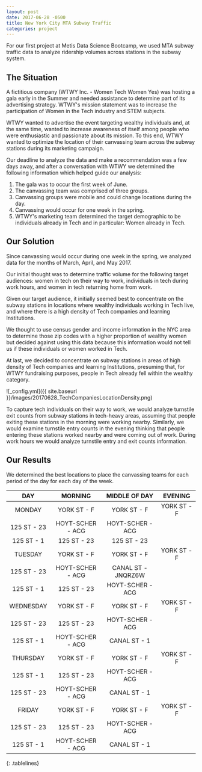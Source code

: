 ```yaml
---
layout: post
date: 2017-06-28 -0500
title: New York City MTA Subway Traffic
categories: project
---
```


For our first project at Metis Data Science Bootcamp, we used MTA subway traffic data to analyze ridership volumes across stations in the subway system.

## The Situation

A fictitious company (WTWY Inc. - Women Tech Women Yes) was hosting a gala early in the Summer and needed assistance to determine part of its advertising strategy. WTWY's mission statement was to increase the participation of Women in the Tech industry and STEM subjects. 

WTWY wanted to advertise the event targeting wealthy individuals and, at the same time, wanted to increase awareness of itself among people who were enthusiastic and passionate about its mission. To this end, WTWY wanted to optimize the location of their canvassing team across the subway stations during its marketing campaign. 

Our deadline to analyze the data and make a recommendation was a few days away, and after a conversation with WTWY we determined the following information which helped guide our analysis:

1. The gala was to occur the first week of June.
2. The canvassing team was comprised of three groups.
3. Canvassing groups were mobile and could change locations during the day.
4. Canvassing would occur for one week in the spring.
5. WTWY's marketing team determined the target demographic to be individuals already in Tech and in particular: Women already in Tech.

## Our Solution

Since canvassing would occur during one week in the spring, we analyzed data for the months of March, April, and May 2017.

Our initial thought was to determine traffic volume for the following target audiences: women in tech on their way to work, individuals in tech during work hours, and women in tech returning home from work.

Given our target audience, it initially seemed best to concentrate on the subway stations in locations where wealthy individuals working in Tech live, and where there is a high density of Tech companies and learning Institutions.

We thought to use census gender and income information in the NYC area to determine those zip codes with a higher proportion of wealthy women but decided against using this data because this information would not tell us if these individuals or women worked in Tech.

At last, we decided to concentrate on subway stations in areas of high density of Tech companies and learning Institutions, presuming that, for WTWY fundraising purposes, people in Tech already fell within the wealthy category.

![_config.yml]({{ site.baseurl }}/images/20170628_TechCompaniesLocationDensity.png)

To capture tech individuals on their way to work, we would analyze turnstile exit counts from subway stations in tech-heavy areas, assuming that people exiting these stations in the morning were working nearby. Similarly, we would examine turnstile entry counts in the evening thinking that people entering these stations worked nearby and were coming out of work. During work hours we would analyze turnstile entry and exit counts information.

## Our Results

We determined the best locations to place the canvassing teams for each period of the day for each day of the week.

<style>
.tablelines table, .tablelines td, .tablelines th {
        border: 1px solid black;
        padding: 10px;
        }
</style>

**DAY** |**MORNING**|**MIDDLE OF DAY**|**EVENING**
:-----:|:-----:|:-----:|:-----:
MONDAY|YORK ST - F|YORK ST - F|YORK ST - F
 |125 ST - 23|HOYT-SCHER - ACG|HOYT-SCHER - ACG
 |125 ST - 1|125 ST - 23|125 ST - 23
TUESDAY|YORK ST - F|YORK ST - F|YORK ST - F
 |125 ST - 23|HOYT-SCHER - ACG|CANAL ST - JNQRZ6W
 |125 ST - 1|125 ST - 23|HOYT-SCHER - ACG
WEDNESDAY|YORK ST - F|YORK ST - F|YORK ST - F
 |125 ST - 23|125 ST - 23|HOYT-SCHER - ACG
 |125 ST - 1|HOYT-SCHER - ACG|CANAL ST - 1
THURSDAY|YORK ST - F|YORK ST - F|YORK ST - F
 |125 ST - 1|125 ST - 23|HOYT-SCHER - ACG
 |125 ST - 23|HOYT-SCHER - ACG|CANAL ST - 1
FRIDAY|YORK ST - F|YORK ST - F|YORK ST - F
 |125 ST - 23|125 ST - 23|HOYT-SCHER - ACG
 |125 ST - 1|HOYT-SCHER - ACG|CANAL ST - 1
{: .tablelines}




